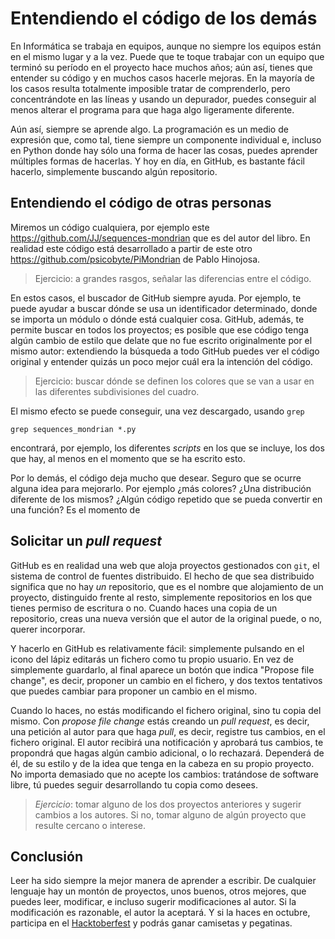 # Entendiendo el código de los demás

En Informática se trabaja en equipos, aunque no siempre los equipos
están en el mismo lugar y a la vez. Puede que te toque trabajar con un
equipo que terminó su período en el proyecto hace muchos años; aún
así, tienes que entender su código y en muchos casos hacerle
mejoras. En la mayoría de los casos resulta totalmente imposible
tratar de comprenderlo, pero concentrándote en las líneas y usando un
depurador, puedes conseguir al menos alterar el programa para que haga
algo ligeramente diferente.

Aún así, siempre se aprende algo. La programación es un medio de
expresión que, como tal, tiene siempre un componente individual e,
incluso en Python donde hay sólo una forma de hacer las cosas, puedes
aprender múltiples formas de hacerlas. Y hoy en día, en GitHub, es
bastante fácil hacerlo, simplemente buscando algún repositorio.

## Entendiendo el código de otras personas

Miremos un código cualquiera, por ejemplo este
https://github.com/JJ/sequences-mondrian que es del autor del
libro. En realidad este código está desarrollado a partir de este otro
https://github.com/psicobyte/PiMondrian de Pablo Hinojosa.

> Ejercicio: a grandes rasgos, señalar las diferencias entre el
> código.

En estos casos, el buscador de GitHub siempre ayuda. Por ejemplo, te
puede ayudar a buscar dónde se usa un identificador determinado, donde
se importa un módulo o dónde está cualquier cosa. GitHub, además, te
permite buscar en todos los proyectos; es posible que ese código tenga
algún cambio de estilo que delate que no fue escrito originalmente por
el mismo autor: extendiendo la búsqueda a todo GitHub puedes ver el
código original y entender quizás un poco mejor cuál era la intención
del código.

> Ejercicio: buscar dónde se definen los colores que se van a usar en
> las diferentes subdivisiones del cuadro.

El mismo efecto se puede conseguir, una vez descargado, usando `grep`

	grep sequences_mondrian *.py

encontrará, por ejemplo, los diferentes *scripts* en los que se
incluye, los dos que hay, al menos en el momento que se ha escrito
esto.

Por lo demás, el código deja mucho que desear. Seguro que se ocurre
alguna idea para mejorarlo. Por ejemplo ¿más colores? ¿Una
distribución diferente de los mismos? ¿Algún código repetido que se
pueda convertir en una función? Es el momento de

## Solicitar un *pull request*

GitHub es en realidad una web que aloja proyectos gestionados con
`git`, el sistema de control de fuentes distribuido. El hecho de que
sea distribuido significa que no hay *un* repositorio, que es el
nombre que alojamiento de un proyecto, distinguido
frente al resto, simplemente repositorios en los que tienes permiso de
escritura o no. Cuando haces una copia de un repositorio, creas una
nueva versión que el autor de la original puede, o no, querer
incorporar.

Y hacerlo en GitHub es relativamente fácil: simplemente pulsando en el
icono del lápiz editarás un fichero como tu propio usuario. En vez de
simplemente guardarlo, al final aparece un botón que indica "Propose
file change", es decir, proponer un cambio en el fichero, y dos textos
tentativos que puedes cambiar para proponer un cambio en el mismo.

Cuando lo haces, no estás modificando el fichero original, sino tu
copia del mismo. Con *propose file change* estás creando un *pull
request*, es decir, una petición al autor para que haga *pull*, es
decir, registre tus cambios, en el fichero original. El autor recibirá
una notificación y aprobará tus cambios, te propondrá que hagas algún
cambio adicional, o lo rechazará. Dependerá de él, de su estilo y de
la idea que tenga en la cabeza en su propio proyecto. No importa
demasiado que no acepte los cambios: tratándose de software libre, tú
puedes seguir desarrollando tu copia como desees.

> *Ejercicio*: tomar alguno de los dos proyectos anteriores y sugerir
> cambios a los autores. Si no, tomar alguno de algún proyecto que
> resulte cercano o interese.

## Conclusión

Leer ha sido siempre la mejor manera de aprender a escribir. De
cualquier lenguaje hay un montón de proyectos, unos buenos, otros
mejores, que puedes leer, modificar, e incluso sugerir modificaciones
al autor. Si la modificación es razonable, el autor la aceptará. Y si
la haces en octubre, participa en
el [Hacktoberfest](https://hacktoberfest.digitalocean.com/) y podrás
ganar camisetas y pegatinas.
